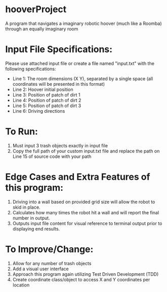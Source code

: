 # hooverProject
A program that navigates a imaginary robotic hoover (much like a Roomba) through an equally imaginary room

# Input File Specifications:
Please use attached input file or create a file named "input.txt" with the following specifications:
* Line 1: The room dimensions (X Y), separated by a single space (all coordinates will be presented in this format)
* Line 2: Hoover initial position
* Line 3: Position of patch of dirt 1
* Line 4: Position of patch of dirt 2
* Line 5: Position of patch of dirt 3
* Line 6: Driving directions

# To Run: 
1. Must input 3 trash objects exactly in input file
2. Copy the full path of your custom input.txt file and replace the path on Line 15 of source code with your path

# Edge Cases and Extra Features of this program:
1. Driving into a wall based on provided grid size will allow the robot to skid in place.
2. Calculates how many times the robot hit a wall and will report the final number in output.
3. Outputs input file content for visual reference to terminal output prior to displaying end results.

# To Improve/Change:
1. Allow for any number of trash objects
2. Add a visual user interface
3. Approach this program again utilizing Test Driven Development (TDD)
4. Create coordinate class/object to access X and Y coordinates per location
